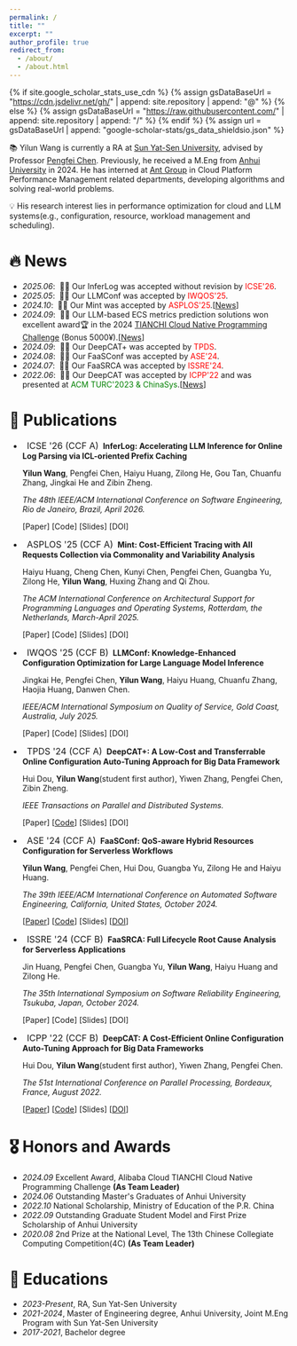 ```yaml
---
permalink: /
title: ""
excerpt: ""
author_profile: true
redirect_from: 
  - /about/
  - /about.html
---
```


{% if site.google_scholar_stats_use_cdn %}
{% assign gsDataBaseUrl = "https://cdn.jsdelivr.net/gh/" | append: site.repository | append: "@" %}
{% else %}
{% assign gsDataBaseUrl = "https://raw.githubusercontent.com/" | append: site.repository | append: "/" %}
{% endif %}
{% assign url = gsDataBaseUrl | append: "google-scholar-stats/gs_data_shieldsio.json" %}

<span class='anchor' id='about-me'></span>

📚 Yilun Wang is currently a RA at [Sun Yat-Sen University](https://sysu.edu.cn/), advised by Professor [Pengfei Chen](https://cse.sysu.edu.cn/teacher/ChenPengfei). Previously, he received a M.Eng from [Anhui University](https://www.ahu.edu.cn/) in 2024. He has interned at [Ant Group](https://www.antgroup.com/) in Cloud Platform Performance Management related departments, developing algorithms and solving real-world problems.

💡 His research interest lies in performance optimization for cloud and LLM systems(e.g., configuration, resource, workload management and scheduling). 


# 🔥 News
- *2025.06*: &nbsp;🎉🎉 Our InferLog was accepted without revision by <span style="color:Red ;">ICSE'26</span>.
- *2025.05*: &nbsp;🎉🎉 Our LLMConf was accepted by <span style="color:Red ;">IWQOS'25</span>.
- *2024.10*: &nbsp;🎉🎉 Our Mint was accepted by <span style="color:Red ;">ASPLOS'25</span>.[[News](https://mp.weixin.qq.com/s/xJs3I9jyX-xkuUpRu7_NWg)]
- *2024.09*: &nbsp;🎉🎉 Our LLM-based ECS metrics prediction solutions won excellent award🏆 in the 2024 [TIANCHI Cloud Native Programming Challenge](https://tianchi.aliyun.com/competition/entrance/532202) (Bonus 5000¥).[[News](https://developer.aliyun.com/article/1611031?spm=5176.26934562.main.1.507e1506evW7ia)]
- *2024.09*: &nbsp;🎉🎉 Our DeepCAT+ was accepted by <span style="color:Red ;">TPDS</span>.
- *2024.08*: &nbsp;🎉🎉 Our FaaSConf was accepted by <span style="color:Red ;">ASE'24</span>.
- *2024.07*: &nbsp;🎉🎉 Our FaaSRCA was accepted by <span style="color:Red ;">ISSRE'24</span>.
- *2022.06*: &nbsp;🎉🎉 Our DeepCAT was accepted by <span style="color:Red ;">ICPP'22</span> and was presented at <span style="color:Green;">ACM TURC'2023 & ChinaSys</span>.[[News](https://zhuanlan.zhihu.com/p/650016166)]


# 📝 Publications 
- &nbsp; <span class="badge" style="font-size:16px;">ICSE '26 (CCF A)</span> &nbsp;**InferLog: Accelerating LLM Inference for Online Log Parsing via ICL-oriented Prefix Caching**

  <span style="font-size:14px;"> **Yilun Wang**, Pengfei Chen, Haiyu Huang, Zilong He, Gou Tan, Chuanfu Zhang, Jingkai He and Zibin Zheng. </span>

  <span style="font-size:14px;"> *The 48th IEEE/ACM International Conference on Software Engineering, Rio de Janeiro, Brazil, April 2026.* </span>

  [Paper]
  [Code]
  [Slides]
  [DOI]
  
- &nbsp; <span class="badge" style="font-size:16px;">ASPLOS '25 (CCF A)</span> &nbsp;**Mint: Cost-Efficient Tracing with All Requests Collection via Commonality and Variability Analysis**

  <span style="font-size:14px;"> Haiyu Huang, Cheng Chen, Kunyi Chen, Pengfei Chen, Guangba Yu, Zilong He, **Yilun Wang**, Huxing Zhang and Qi Zhou. </span>

  <span style="font-size:14px;"> *The ACM International Conference on Architectural Support for Programming Languages and Operating Systems, Rotterdam, the Netherlands, March-April 2025.* </span>

  [Paper]
  [Code]
  [Slides]
  [DOI]

- &nbsp; <span class="badge" style="font-size:16px;">IWQOS '25 (CCF B)</span> &nbsp;**LLMConf: Knowledge-Enhanced Configuration Optimization for Large Language Model Inference**

  <span style="font-size:14px;"> Jingkai He, Pengfei Chen, **Yilun Wang**, Haiyu Huang, Chuanfu Zhang, Haojia Huang, Danwen Chen. </span>

  <span style="font-size:14px;"> *IEEE/ACM International Symposium on Quality of Service, Gold Coast, Australia, July 2025.* </span> 

  [Paper]
  [Code]
  [Slides]
  [DOI]

- &nbsp; <span class="badge" style="font-size:16px;">TPDS '24 (CCF A)</span> &nbsp;**DeepCAT+: A Low-Cost and Transferrable Online Configuration Auto-Tuning Approach for Big Data Framework**

  <span style="font-size:14px;"> Hui Dou, **Yilun Wang**(student first author), Yiwen Zhang, Pengfei Chen, Zibin Zheng. </span>

  <span style="font-size:14px;"> *IEEE Transactions on Parallel and Distributed Systems.* </span>

  [Paper]
  [[Code](https://github.com/wiluen/DeepCAT)]
  [Slides]
  [DOI]
  
- &nbsp; <span class="badge" style="font-size:16px;">ASE '24 (CCF A)</span> &nbsp;**FaaSConf: QoS-aware Hybrid Resources Configuration for Serverless Workflows**

  <span style="font-size:14px;"> **Yilun Wang**, Pengfei Chen, Hui Dou, Guangba Yu, Zilong He and Haiyu Huang. </span>

  <span style="font-size:14px;"> *The 39th IEEE/ACM International Conference on Automated Software Engineering, California, United States, October 2024.* </span>

  [[Paper](https://github.com/wiluen/wiluen.github.io/blob/main/files/faasconf/faasconf_camera_ready.pdf)]
  [[Code](https://github.com/wiluen/FaaSConf)]
  [Slides]
  [[DOI](https://doi.org/10.1145/3691620.3695477)]

- &nbsp; <span class="badge" style="font-size:16px;">ISSRE '24 (CCF B)</span> &nbsp;**FaaSRCA: Full Lifecycle Root Cause Analysis for Serverless Applications**

  <span style="font-size:14px;"> Jin Huang, Pengfei Chen, Guangba Yu, **Yilun Wang**, Haiyu Huang and Zilong He. </span>

  <span style="font-size:14px;"> *The 35th International Symposium on Software Reliability Engineering, Tsukuba, Japan, October 2024.* </span>

  [Paper]
  [Code]
  [Slides]
  [DOI]

- &nbsp; <span class="badge" style="font-size:16px;">ICPP '22 (CCF B)</span> &nbsp;**DeepCAT: A Cost-Efficient Online Configuration Auto-Tuning Approach for Big Data Frameworks**

  <span style="font-size:14px;"> Hui Dou, **Yilun Wang**(student first author), Yiwen Zhang, Pengfei Chen. </span>

  <span style="font-size:14px;"> *The 51st International Conference on Parallel Processing, Bordeaux, France, August 2022.* </span>

  [[Paper](https://github.com/wiluen/wiluen.github.io/blob/main/files/deepcat/22ICPP.pdf)]
  [[Code](https://github.com/wiluen/DeepCAT)]
  [Slides]
  [[DOI](https://doi.org/10.1145/3545008.3545018)]

# 🎖 Honors and Awards
- *2024.09* Excellent Award, Alibaba Cloud TIANCHI Cloud Native Programming Challenge **(As Team Leader)**
- *2024.06* Outstanding Master's Graduates of Anhui University
- *2022.10* National Scholarship, Ministry of Education of the P.R. China
- *2022.09* Outstanding Graduate Student Model and First Prize Scholarship of Anhui University
- *2020.08* 2nd Prize at the National Level, The 13th Chinese Collegiate Computing Competition(4C) **(As Team Leader)**

# 📖 Educations
- *2023-Present*, RA, Sun Yat-Sen University
- *2021-2024*, Master of Engineering degree, Anhui University, Joint M.Eng Program with Sun Yat-Sen University
- *2017-2021*, Bachelor degree
 


<!-- # 💻 Internships -->
